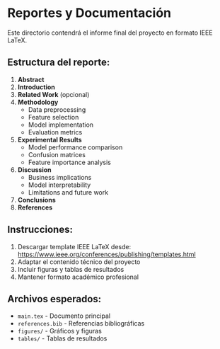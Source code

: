 # Reportes y Documentación

Este directorio contendrá el informe final del proyecto en formato IEEE LaTeX.

## Estructura del reporte:

1. **Abstract**
2. **Introduction** 
3. **Related Work** (opcional)
4. **Methodology**
   - Data preprocessing
   - Feature selection
   - Model implementation
   - Evaluation metrics
5. **Experimental Results**
   - Model performance comparison
   - Confusion matrices
   - Feature importance analysis
6. **Discussion**
   - Business implications
   - Model interpretability
   - Limitations and future work
7. **Conclusions**
8. **References**

## Instrucciones:

1. Descargar template IEEE LaTeX desde: https://www.ieee.org/conferences/publishing/templates.html
2. Adaptar el contenido técnico del proyecto
3. Incluir figuras y tablas de resultados
4. Mantener formato académico profesional

## Archivos esperados:

- `main.tex` - Documento principal
- `references.bib` - Referencias bibliográficas  
- `figures/` - Gráficos y figuras
- `tables/` - Tablas de resultados
